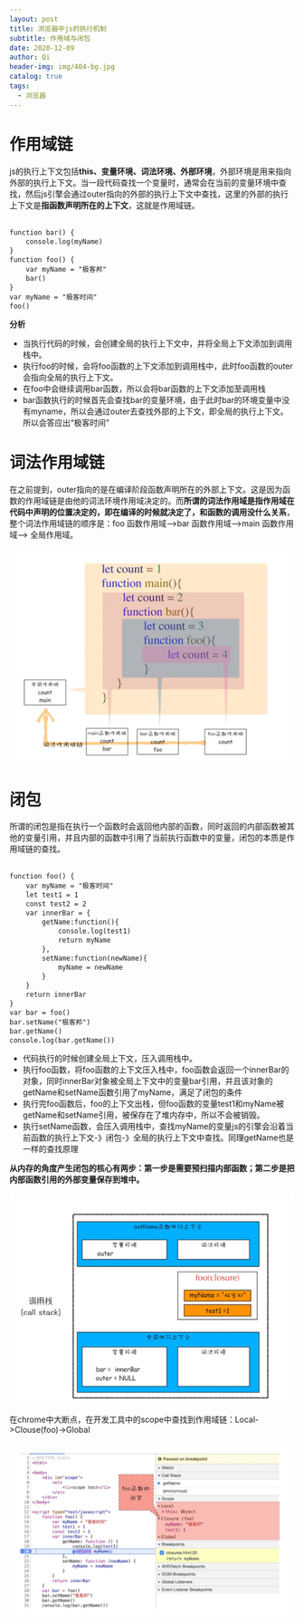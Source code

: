 ```yaml
---
layout: post
title: 浏览器中js的执行机制
subtitle: 作用域与闭包
date: 2020-12-09
author: Qi
header-img: img/404-bg.jpg
catalog: true
tags:
  - 浏览器
---
```


# 作用域链

js的执行上下文包括**this、变量环境、词法环境、外部环境**，外部环境是用来指向外部的执行上下文。当一段代码查找一个变量时，通常会在当前的变量环境中查找，然后js引擎会通过outer指向的外部的执行上下文中查找，这里的外部的执行上下文是**指函数声明所在的上下文**，这就是作用域链。

```

function bar() {
    console.log(myName)
}
function foo() {
    var myName = "极客邦"
    bar()
}
var myName = "极客时间"
foo()

```

**分析**
- 当执行代码的时候，会创建全局的执行上下文中，并将全局上下文添加到调用栈中。
- 执行foo的时候，会将foo函数的上下文添加到调用栈中，此时foo函数的outer会指向全局的执行上下文。
- 在foo中会继续调用bar函数，所以会将bar函数的上下文添加至调用栈
- bar函数执行的时候首先会查找bar的变量环境，由于此时bar的环境变量中没有myname，所以会通过outer去查找外部的上下文，即全局的执行上下文。所以会答应出“极客时间”




# 词法作用域链

在之前提到，outer指向的是在编译阶段函数声明所在的外部上下文。这是因为函数的作用域链是由他的词法环境作用域决定的。而**所谓的词法作用域是指作用域在代码中声明的位置决定的，即在编译的时候就决定了，和函数的调用没什么关系**，整个词法作用域链的顺序是：foo 函数作用域—>bar 函数作用域—>main 函数作用域—> 全局作用域。


![Image text](/img/216433d2d0c64149a731d84ba1a07739.webp)



# 闭包

所谓的闭包是指在执行一个函数时会返回他内部的函数，同时返回的内部函数被其他的变量引用，并且内部的函数中引用了当前执行函数中的变量，闭包的本质是作用域链的查找。

```

function foo() {
    var myName = "极客时间"
    let test1 = 1
    const test2 = 2
    var innerBar = {
        getName:function(){
            console.log(test1)
            return myName
        },
        setName:function(newName){
            myName = newName
        }
    }
    return innerBar
}
var bar = foo()
bar.setName("极客邦")
bar.getName()
console.log(bar.getName())

```

- 代码执行的时候创建全局上下文，压入调用栈中。
- 执行foo函数，将foo函数的上下文压入栈中，foo函数会返回一个innerBar的对象，同时innerBar对象被全局上下文中的变量bar引用，并且该对象的getName和setName函数引用了myName，满足了闭包的条件
- 执行完foo函数后，foo的上下文出栈，但foo函数的变量test1和myName被getName和setName引用，被保存在了堆内存中，所以不会被销毁。
- 执行setName函数，会压入调用栈中，查找myName的变量js的引擎会沿着当前函数的执行上下文-》闭包-》全局的执行上下文中查找。同理getName也是一样的查找原理

**从内存的角度产生闭包的核心有两步：第一步是需要预扫描内部函数；第二步是把内部函数引用的外部变量保存到堆中。**

![Image text](/img/50e4ba60fc7e420e83b35b95e379b246.webp)

在chrome中大断点，在开发工具中的scope中查找到作用域链：Local->Clouse(foo)->Global

![Image text](/img/40b8840480a5df4f43ad5f4e7907e3a8.webp)

